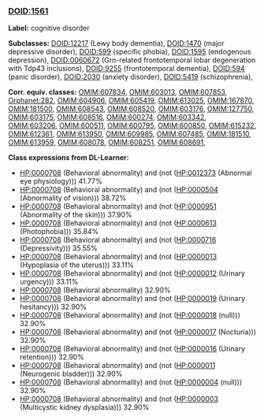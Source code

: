 
### [DOID:1561](http://purl.obolibrary.org/obo/DOID_1561)
**Label:** cognitive disorder

**Subclasses:** [DOID:12217](http://purl.obolibrary.org/obo/DOID_12217) (Lewy body dementia), [DOID:1470](http://purl.obolibrary.org/obo/DOID_1470) (major depressive disorder), [DOID:599](http://purl.obolibrary.org/obo/DOID_599) (specific phobia), [DOID:1595](http://purl.obolibrary.org/obo/DOID_1595) (endogenous depression), [DOID:0060672](http://purl.obolibrary.org/obo/DOID_0060672) (Grn-related frontotemporal lobar degeneration with Tdp43 inclusions), [DOID:9255](http://purl.obolibrary.org/obo/DOID_9255) (frontotemporal dementia), [DOID:594](http://purl.obolibrary.org/obo/DOID_594) (panic disorder), [DOID:2030](http://purl.obolibrary.org/obo/DOID_2030) (anxiety disorder), [DOID:5419](http://purl.obolibrary.org/obo/DOID_5419) (schizophrenia), 

**Corr. equiv. classes:** [OMIM:607834](http://purl.obolibrary.org/obo/OMIM_607834), [OMIM:603013](http://purl.obolibrary.org/obo/OMIM_603013), [OMIM:607853](http://purl.obolibrary.org/obo/OMIM_607853), [Orphanet:282](http://www.orpha.net/ORDO/Orphanet_282), [OMIM:604906](http://purl.obolibrary.org/obo/OMIM_604906), [OMIM:605419](http://purl.obolibrary.org/obo/OMIM_605419), [OMIM:613025](http://purl.obolibrary.org/obo/OMIM_613025), [OMIM:167870](http://purl.obolibrary.org/obo/OMIM_167870), [OMIM:181500](http://purl.obolibrary.org/obo/OMIM_181500), [OMIM:608543](http://purl.obolibrary.org/obo/OMIM_608543), [OMIM:608520](http://purl.obolibrary.org/obo/OMIM_608520), [OMIM:603176](http://purl.obolibrary.org/obo/OMIM_603176), [OMIM:127750](http://purl.obolibrary.org/obo/OMIM_127750), [OMIM:603175](http://purl.obolibrary.org/obo/OMIM_603175), [OMIM:608516](http://purl.obolibrary.org/obo/OMIM_608516), [OMIM:600274](http://purl.obolibrary.org/obo/OMIM_600274), [OMIM:603342](http://purl.obolibrary.org/obo/OMIM_603342), [OMIM:603206](http://purl.obolibrary.org/obo/OMIM_603206), [OMIM:600511](http://purl.obolibrary.org/obo/OMIM_600511), [OMIM:600795](http://purl.obolibrary.org/obo/OMIM_600795), [OMIM:600850](http://purl.obolibrary.org/obo/OMIM_600850), [OMIM:615232](http://purl.obolibrary.org/obo/OMIM_615232), [OMIM:612361](http://purl.obolibrary.org/obo/OMIM_612361), [OMIM:613950](http://purl.obolibrary.org/obo/OMIM_613950), [OMIM:609985](http://purl.obolibrary.org/obo/OMIM_609985), [OMIM:607485](http://purl.obolibrary.org/obo/OMIM_607485), [OMIM:181510](http://purl.obolibrary.org/obo/OMIM_181510), [OMIM:613959](http://purl.obolibrary.org/obo/OMIM_613959), [OMIM:608078](http://purl.obolibrary.org/obo/OMIM_608078), [OMIM:608251](http://purl.obolibrary.org/obo/OMIM_608251), [OMIM:608691](http://purl.obolibrary.org/obo/OMIM_608691), 

**Class expressions from DL-Learner:**

- [HP:0000708](http://purl.obolibrary.org/obo/HP_0000708) (Behavioral abnormality) and (not ([HP:0012373](http://purl.obolibrary.org/obo/HP_0012373) (Abnormal eye physiology))) 41.77%
- [HP:0000708](http://purl.obolibrary.org/obo/HP_0000708) (Behavioral abnormality) and (not ([HP:0000504](http://purl.obolibrary.org/obo/HP_0000504) (Abnormality of vision))) 38.72%
- [HP:0000708](http://purl.obolibrary.org/obo/HP_0000708) (Behavioral abnormality) and (not ([HP:0000951](http://purl.obolibrary.org/obo/HP_0000951) (Abnormality of the skin))) 37.90%
- [HP:0000708](http://purl.obolibrary.org/obo/HP_0000708) (Behavioral abnormality) and (not ([HP:0000613](http://purl.obolibrary.org/obo/HP_0000613) (Photophobia))) 35.84%
- [HP:0000708](http://purl.obolibrary.org/obo/HP_0000708) (Behavioral abnormality) and (not ([HP:0000716](http://purl.obolibrary.org/obo/HP_0000716) (Depressivity))) 35.55%
- [HP:0000708](http://purl.obolibrary.org/obo/HP_0000708) (Behavioral abnormality) and (not ([HP:0000013](http://purl.obolibrary.org/obo/HP_0000013) (Hypoplasia of the uterus))) 33.11%
- [HP:0000708](http://purl.obolibrary.org/obo/HP_0000708) (Behavioral abnormality) and (not ([HP:0000012](http://purl.obolibrary.org/obo/HP_0000012) (Urinary urgency))) 33.11%
- [HP:0000708](http://purl.obolibrary.org/obo/HP_0000708) (Behavioral abnormality) 32.90%
- [HP:0000708](http://purl.obolibrary.org/obo/HP_0000708) (Behavioral abnormality) and (not ([HP:0000019](http://purl.obolibrary.org/obo/HP_0000019) (Urinary hesitancy))) 32.90%
- [HP:0000708](http://purl.obolibrary.org/obo/HP_0000708) (Behavioral abnormality) and (not ([HP:0000018](http://purl.obolibrary.org/obo/HP_0000018) (null))) 32.90%
- [HP:0000708](http://purl.obolibrary.org/obo/HP_0000708) (Behavioral abnormality) and (not ([HP:0000017](http://purl.obolibrary.org/obo/HP_0000017) (Nocturia))) 32.90%
- [HP:0000708](http://purl.obolibrary.org/obo/HP_0000708) (Behavioral abnormality) and (not ([HP:0000016](http://purl.obolibrary.org/obo/HP_0000016) (Urinary retention))) 32.90%
- [HP:0000708](http://purl.obolibrary.org/obo/HP_0000708) (Behavioral abnormality) and (not ([HP:0000011](http://purl.obolibrary.org/obo/HP_0000011) (Neurogenic bladder))) 32.90%
- [HP:0000708](http://purl.obolibrary.org/obo/HP_0000708) (Behavioral abnormality) and (not ([HP:0000004](http://purl.obolibrary.org/obo/HP_0000004) (null))) 32.90%
- [HP:0000708](http://purl.obolibrary.org/obo/HP_0000708) (Behavioral abnormality) and (not ([HP:0000003](http://purl.obolibrary.org/obo/HP_0000003) (Multicystic kidney dysplasia))) 32.90%


